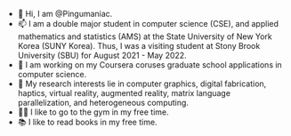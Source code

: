 - 👋 Hi, I am @Pingumaniac. 
- 📫 I am a double major student in computer science (CSE), and applied mathematics and statistics (AMS) at the State University of New York Korea (SUNY Korea). Thus, I was a visiting student at Stony Brook University (SBU) for August 2021 - May 2022. 
- 🙏 I am working on my Coursera coruses graduate school applications in computer science.
- 👀 My research interests lie in computer graphics, digital fabrication, haptics, virtual reality, augmented reality, matrix language parallelization, and heterogeneous computing.
- 🏋️‍♂️ I like to go to the gym in my free time.
- 📚 I like to read books in my free time.

<!---
Pingumaniac/Pingumaniac is a ✨ special ✨ repository because its `README.md` (this file) appears on your GitHub profile.
You can click the Preview link to take a look at your changes.
--->
